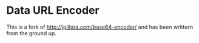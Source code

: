 Data URL Encoder
================

This is a fork of http://jpillora.com/base64-encoder/ and has been writtern from the ground up.